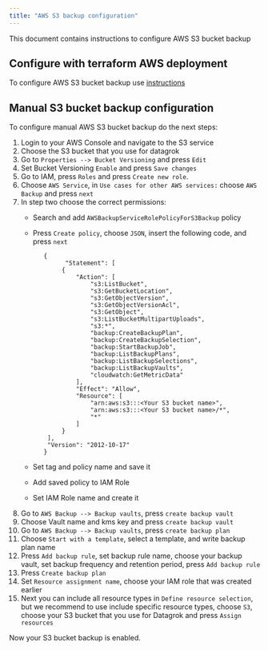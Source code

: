 ```yaml
---
title: "AWS S3 backup configuration"
---
```


This document contains instructions to configure AWS S3 bucket backup

## Configure with terraform AWS deployment

To configure AWS S3 bucket backup use [instructions](./deploy-amazon-terraform.md)

## Manual S3 bucket backup configuration

To configure manual AWS S3 bucket backup do the next steps:

1. Login to your AWS Console and navigate to the S3 service
2. Choose the S3 bucket that you use for datagrok
3. Go to `Properties --> Bucket Versioning` and press `Edit`
4. Set Bucket Versioning `Enable` and press `Save changes`
5. Go to IAM, press `Roles` and press `Create new role`.
6. Choose `AWS Service`, in `Use cases for other AWS services:` choose `AWS Backup` and press `next`
7. In step two choose the correct permissions:
   - Search and add `AWSBackupServiceRolePolicyForS3Backup` policy
   - Press `Create policy`, choose `JSON`, insert the following code, and press `next`

     ```
        {
              "Statement": [
             {
                 "Action": [
                     "s3:ListBucket",
                     "s3:GetBucketLocation",
                     "s3:GetObjectVersion",
                     "s3:GetObjectVersionAcl",
                     "s3:GetObject",
                     "s3:ListBucketMultipartUploads",
                     "s3:*",
                     "backup:CreateBackupPlan",
                     "backup:CreateBackupSelection",
                     "backup:StartBackupJob",
                     "backup:ListBackupPlans",
                     "backup:ListBackupSelections",
                     "backup:ListBackupVaults",
                     "cloudwatch:GetMetricData"
                 ],
                 "Effect": "Allow",
                 "Resource": [
                     "arn:aws:s3:::<Your S3 bucket name>",
                     "arn:aws:s3:::<Your S3 bucket name>/*",
                     "*"
                 ]
             }
         ],
         "Version": "2012-10-17"
        }
     ```

   - Set tag and policy name and save it
   - Add saved policy to IAM Role
   - Set IAM Role name and create it
8. Go to `AWS Backup --> Backup vaults`, press `create backup vault`
9. Choose Vault name and kms key and press `create backup vault`
10. Go to `AWS Backup --> Backup vaults`, press `create backup plan`
11. Choose `Start with a template`, select a template, and write backup plan name
12. Press `Add backup rule`, set backup rule name, choose your backup vault,
    set backup frequency and retention period, press `Add backup rule`
13. Press `Create backup plan`
14. Set `Resource assignment name`, choose your IAM role that was created earlier
15. Next you can include all resource types in `Define resource selection`,
    but we recommend to use include specific resource types, choose `S3`,
    choose your S3 bucket that you use for Datagrok and press `Assign resources`

Now your S3 bucket backup is enabled.
